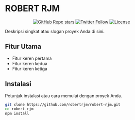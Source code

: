 # ROBERT RJM

<div align="center">
  <a href="https://github.com/robertrjm/robert-rjm/stargazers"><img alt="GitHub Repo stars" src="https://img.shields.io/github/stars/robertrjm/robert-rjm"></a>
  <a href="https://twitter.com/robert_rjm"><img alt="Twitter Follow" src="https://img.shields.io/twitter/follow/robert_rjm"></a>
  <a href="https://github.com/robertrjm/robert-rjm/blob/main/LICENSE"><img alt="License" src="https://img.shields.io/badge/license-MIT-blue"></a>
</div>

Deskripsi singkat atau slogan proyek Anda di sini.

## Fitur Utama

- Fitur keren pertama
- Fitur keren kedua
- Fitur keren ketiga

## Instalasi

Petunjuk instalasi atau cara memulai dengan proyek Anda.

```bash
git clone https://github.com/robertrjm/robert-rjm.git
cd robert-rjm
npm install

